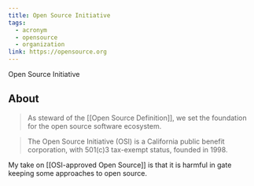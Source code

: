 ```yaml
---
title: Open Source Initiative
tags:
  - acronym
  - opensource
  - organization
link: https://opensource.org
---
```

Open Source Initiative
## About

> As steward of the [[Open Source Definition]], we set the foundation for the open source software ecosystem.

> The Open Source Initiative (OSI) is a California public benefit corporation, with 501(c)3 tax-exempt status, founded in 1998.

My take on [[OSI-approved Open Source]] is that it is harmful in gate keeping some approaches to open source.